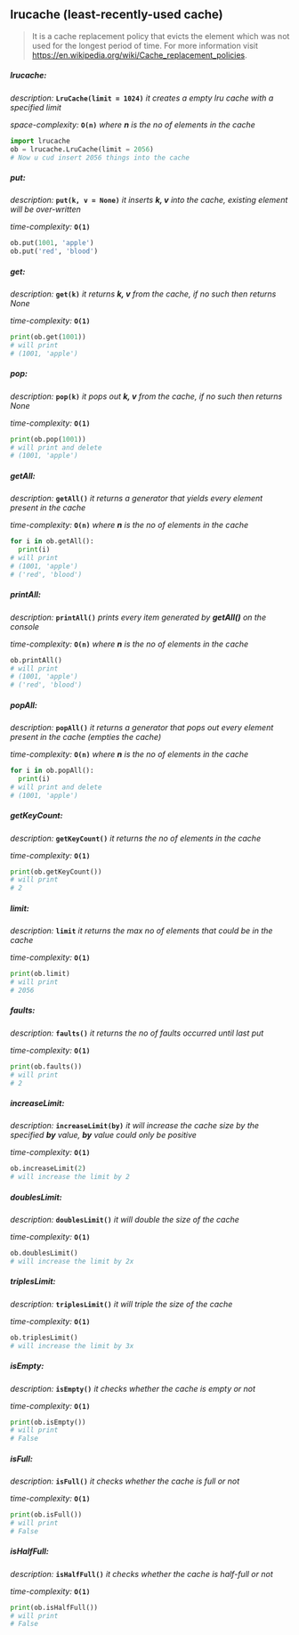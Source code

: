 ## lrucache (least-recently-used cache)
>It is a cache replacement policy that evicts the element which was not used for the longest period of time. For more information visit https://en.wikipedia.org/wiki/Cache_replacement_policies.

##### lrucache:
  
  *description:* **`LruCache(limit = 1024)`** *it creates a empty lru cache with a specified limit*
  
  *space-complexity:* **`O(n)`** *where **n** is the no of elements in the cache*
  
  ```python
  import lrucache
  ob = lrucache.LruCache(limit = 2056)
  # Now u cud insert 2056 things into the cache 
  ```
  
##### put:

  *description:* **`put(k, v = None)`** *it inserts **k, v** into the cache, existing element will be over-written*
  
  *time-complexity:* **`O(1)`**
  
  ```python
  ob.put(1001, 'apple')
  ob.put('red', 'blood')
  ```
  
##### get:

  *description:* **`get(k)`** *it returns **k, v** from the cache, if no such then returns None*
  
  *time-complexity:* **`O(1)`**
  
  ```python
  print(ob.get(1001))
  # will print
  # (1001, 'apple')
  ```

##### pop:

  *description:* **`pop(k)`** *it pops out **k, v** from the cache, if no such then returns None*
  
  *time-complexity:* **`O(1)`**
  
  ```python
  print(ob.pop(1001))
  # will print and delete
  # (1001, 'apple')
  ```

##### getAll:

  *description:* **`getAll()`** *it returns a generator that yields every element present in the cache*
  
  *time-complexity:* **`O(n)`** *where **n** is the no of elements in the cache*
  
  ```python
  for i in ob.getAll():  
    print(i)
  # will print
  # (1001, 'apple')
  # ('red', 'blood')
  ```
 
##### printAll:

  *description:* **`printAll()`** *prints every item generated by **getAll()** on the console*
  
  *time-complexity:* **`O(n)`** *where **n** is the no of elements in the cache*
  
  ```python
  ob.printAll()
  # will print
  # (1001, 'apple')
  # ('red', 'blood')
  ```
 
##### popAll:

  *description:* **`popAll()`** *it returns a generator that pops out every element present in the cache (empties the cache)*
  
  *time-complexity:* **`O(n)`** *where **n** is the no of elements in the cache*
  
  ```python
  for i in ob.popAll():
    print(i)
  # will print and delete
  # (1001, 'apple')
  ```

##### getKeyCount:

  *description:* **`getKeyCount()`** *it returns the no of elements in the cache*
  
  *time-complexity:* **`O(1)`**
  
  ```python
  print(ob.getKeyCount())
  # will print
  # 2
  ```

##### limit:

  *description:* **`limit`** *it returns the max no of elements that could be in the cache*
  
  *time-complexity:* **`O(1)`**
  
  ```python
  print(ob.limit)
  # will print
  # 2056
  ```

##### faults:

  *description:* **`faults()`** *it returns the no of faults occurred until last put*
  
  *time-complexity:* **`O(1)`**
  
  ```python
  print(ob.faults())
  # will print
  # 2
  ```
  
##### increaseLimit:

  *description:* **`increaseLimit(by)`** *it will increase the cache size by the specified **by** value, **by** value could only be positive*
  
  *time-complexity:* **`O(1)`**
  
  ```python
  ob.increaseLimit(2)
  # will increase the limit by 2
  ```
  
##### doublesLimit:

  *description:* **`doublesLimit()`** *it will double the size of the cache*
  
  *time-complexity:* **`O(1)`**
  
  ```python
  ob.doublesLimit()
  # will increase the limit by 2x
  ```
  
##### triplesLimit:

  *description:* **`triplesLimit()`** *it will triple the size of the cache*
  
  *time-complexity:* **`O(1)`**
  
  ```python
  ob.triplesLimit()
  # will increase the limit by 3x
  ```

##### isEmpty:

  *description:* **`isEmpty()`** *it checks whether the cache is empty or not*
  
  *time-complexity:* **`O(1)`**
  
  ```python
  print(ob.isEmpty())
  # will print
  # False
  ```
  
##### isFull:

  *description:* **`isFull()`** *it checks whether the cache is full or not*
  
  *time-complexity:* **`O(1)`**
  
  ```python
  print(ob.isFull())
  # will print
  # False
  ```
  
##### isHalfFull:

  *description:* **`isHalfFull()`** *it checks whether the cache is half-full or not*
  
  *time-complexity:* **`O(1)`**
  
  ```python
  print(ob.isHalfFull())
  # will print
  # False
  ```
